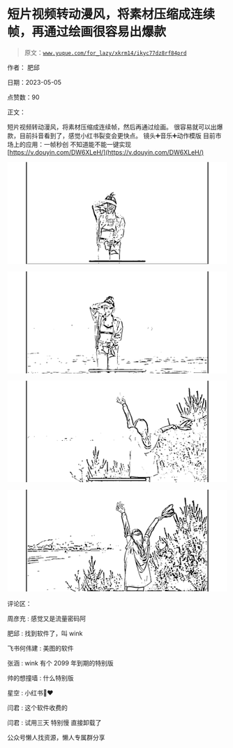# 短片视频转动漫风，将素材压缩成连续帧，再通过绘画很容易出爆款

> 原文：[`www.yuque.com/for_lazy/xkrm14/ikyc77dz8rf84prd`](https://www.yuque.com/for_lazy/xkrm14/ikyc77dz8rf84prd)



作者： 肥邱



日期：2023-05-05



点赞数：90



正文：



短片视频转动漫风，将素材压缩成连续帧，然后再通过绘画。 很容易就可以出爆款，目前抖音看到了，感觉小红书裂变会更快点。 镜头➕音乐➕动作模版 目前市场上的应用：一帧秒创 不知道能不能一键实现[https://v.douyin.com/DW6XLeH/](https://v.douyin.com/DW6XLeH/)



![](img/a4530c4770e400d29b54d419d84a22ce.png)



![](img/2eeec8f3466c3680b365e5e8ace609ea.png)  

![](img/6a30c986bf72a500f9537ddc4e3ca4da.png)



![](img/75bbf423130192446405ddcfb5e2c9b3.png)



评论区：



周彦充 : 感觉又是流量密码阿



肥邱 : 找到软件了，叫 wink



飞书何伟建 : 美图的软件



张涵 : wink 有个 2099 年到期的特别版



帅的想撞墙 : 什么特别版



星空 : 小红书🥺❤️



闫君 : 这个软件收费的



闫君 : 试用三天 特别慢 直接卸载了



公众号懒人找资源，懒人专属群分享

